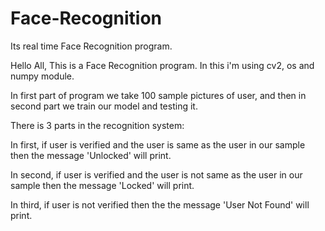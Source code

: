 # Face-Recognition
Its real time Face Recognition program.

Hello All,
This is a Face Recognition program.
In this i'm using cv2, os and numpy module.

In first part of program we take 100 sample pictures of user,
and then in second part we train our model and testing it.

There is 3 parts in the recognition system:

In first, if user is verified and the user is same as the user in our sample then the message 'Unlocked' will print.

In second, if user is verified and the user is not same as the user in our sample then the message 'Locked' will print.

In third, if user is not verified then the the message 'User Not Found' will print.
